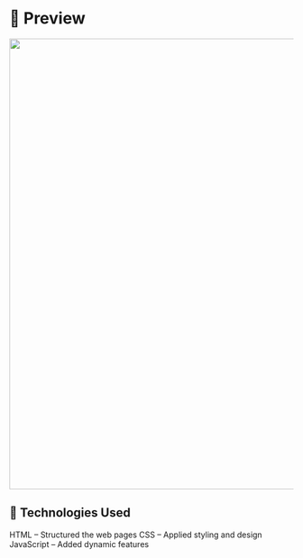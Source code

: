 <h1>🎥 Preview</h1>
<img src="/main/Animation.gif" width="800" />

<h2>🔧 Technologies Used</h2>
 
<p>HTML – Structured the web pages
CSS – Applied styling and design
JavaScript – Added dynamic features</p>
